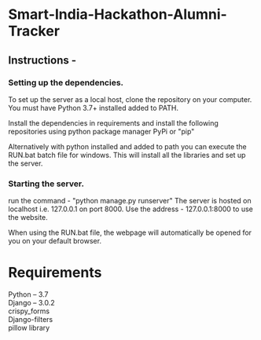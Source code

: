 ﻿# Smart-India-Hackathon-Alumni-Tracker    
 
## Instructions - 
  
  ### Setting up the dependencies.
  To set up the server as a local host, clone the repository on your computer.
  You must have Python 3.7+ installed added to PATH.
  
  Install the dependencies in requirements and install the following repositories using python package manager PyPi or "pip"
  
  Alternatively with python installed and added to path you can execute the RUN.bat batch file for windows.
  This will install all the libraries and set up the server.
  
  ### Starting the server.
  run the command - "python manage.py runserver"
  The server is hosted on localhost i.e. 127.0.0.1 on port 8000.
  Use the address - 127.0.0.1:8000 
  to use the website.
  
  When using the RUN.bat file, the webpage will automatically be opened for you on your default browser. 
                                         
# Requirements                    
Python – 3.7                              
Django – 3.0.2              
crispy_forms                                
Django-filters  
pillow library


